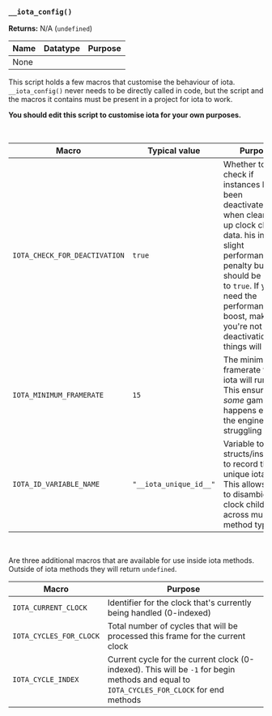 ### `__iota_config()`

**Returns:** N/A (`undefined`)

|Name|Datatype|Purpose|
|----|--------|-------|
|None|        |       |

This script holds a few macros that customise the behaviour of iota. `__iota_config()` never needs to be directly called in code, but the script and the macros it contains must be present in a project for iota to work.

**You should edit this script to customise iota for your own purposes.**

&nbsp;

|Macro                        |Typical value         |Purpose                                                                                                                                                                                                                                                             |
|-----------------------------|----------------------|--------------------------------------------------------------------------------------------------------------------------------------------------------------------------------------------------------------------------------------------------------------------|
|`IOTA_CHECK_FOR_DEACTIVATION`|`true`                |Whether to check if instances have been deactivated when cleaning up clock child data. his incurs a slight performance penalty but should be left set to `true`. If you do need the performance boost, make sure you're not using deactivation or things will break!|
|`IOTA_MINIMUM_FRAMERATE`     |`15`                  |The minimum framerate that iota will run at. This ensures that *some* gameplay happens even if the engine is struggling along                                                                                                                                       |
|`IOTA_ID_VARIABLE_NAME`      |`"__iota_unique_id__"`|Variable to set in structs/instances to record their unique iota ID. This allows iota to disambiguate clock children across multiple method types                                                                                                                   |

&nbsp;

Are three additional macros that are available for use inside iota methods. Outside of iota methods they will return `undefined`.

|Macro                  |Purpose                                                                                                                                  |
|-----------------------|-----------------------------------------------------------------------------------------------------------------------------------------|
|`IOTA_CURRENT_CLOCK`   |Identifier for the clock that's currently being handled (0-indexed)                                                                      |
|`IOTA_CYCLES_FOR_CLOCK`|Total number of cycles that will be processed this frame for the current clock                                                           |
|`IOTA_CYCLE_INDEX`     |Current cycle for the current clock (0-indexed). This will be `-1` for begin methods and equal to `IOTA_CYCLES_FOR_CLOCK` for end methods|
